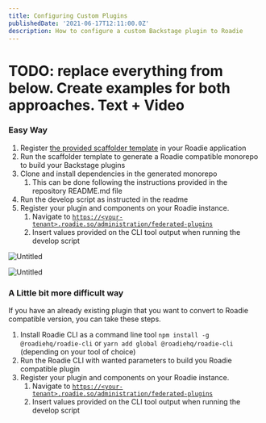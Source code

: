 ```yaml
---
title: Configuring Custom Plugins
publishedDate: '2021-06-17T12:11:00.0Z'
description: How to configure a custom Backstage plugin to Roadie
---
```


# TODO: replace everything from below. Create examples for both approaches. Text + Video


### Easy Way

1. Register [the provided scaffolder template](https://github.com/RoadieHQ/software-templates/blob/main/scaffolder-templates/roadie-plugin/template.yaml) in your Roadie application
2. Run the scaffolder template to generate a Roadie compatible monorepo to build your Backstage plugins
3. Clone and install dependencies in the generated monorepo
    1. This can be done following the instructions provided in the repository README.md file
4. Run the develop script as instructed in the readme
5. Register your plugin and components on your Roadie instance.
    1. Navigate to [`https://<your-tenant>.roadie.so/administration/federated-plugins`](https://roadie.roadie.so/administration/federated-plugins)
    2. Insert values provided on the CLI tool output when running the develop script


![Untitled](https://s3-us-west-2.amazonaws.com/secure.notion-static.com/8efb374f-77b2-4eef-b603-7950fbbfec5b/Untitled.png)

![Untitled](https://s3-us-west-2.amazonaws.com/secure.notion-static.com/a750274d-82f5-45f2-83cd-c3cfd2ca4a38/Untitled.png)

### A Little bit more difficult way

If you have an already existing plugin that you want to convert to Roadie compatible version, you can take these steps.

1. Install Roadie CLI as a command line tool `npm install -g @roadiehq/roadie-cli` or `yarn add global @roadiehq/roadie-cli` (depending on your tool of choice)
2. Run the Roadie CLI with wanted parameters to build you Roadie compatible plugin
3. Register your plugin and components on your Roadie instance.
    1. Navigate to [`https://<your-tenant>.roadie.so/administration/federated-plugins`](https://roadie.roadie.so/administration/federated-plugins)
    2. Insert values provided on the CLI tool output when running the develop script

